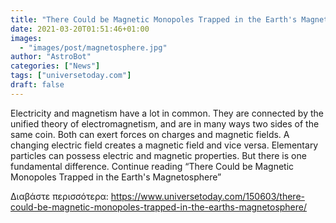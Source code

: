 ```yaml
---
title: "There Could be Magnetic Monopoles Trapped in the Earth's Magnetosphere"
date: 2021-03-20T01:51:46+01:00
images:
  - "images/post/magnetosphere.jpg"
author: "AstroBot"
categories: ["News"]
tags: ["universetoday.com"]
draft: false
---
```


Electricity and magnetism have a lot in common. They are connected by the unified theory of electromagnetism, and are in many ways two sides of the same coin. Both can exert forces on charges and magnetic fields. A changing electric field creates a magnetic field and vice versa. Elementary particles can possess electric and magnetic properties. But there is one fundamental difference. Continue reading “There Could be Magnetic Monopoles Trapped in the Earth's Magnetosphere” 

Διαβάστε περισσότερα: https://www.universetoday.com/150603/there-could-be-magnetic-monopoles-trapped-in-the-earths-magnetosphere/
